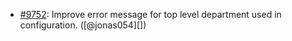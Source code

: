 * [#9752](https://github.com/rubocop/rubocop/issues/9752): Improve error message for top level department used in configuration. ([@jonas054][])
